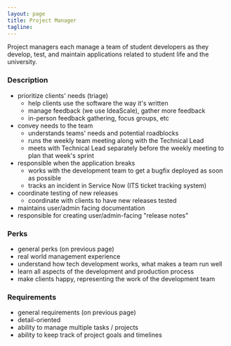 ```yaml
---
layout: page
title: Project Manager
tagline:
---
```


Project managers each manage a team of student developers as they develop, test, and maintain applications related to student life and the university.

### Description
* prioritize clients' needs (triage)
  * help clients use the software the way it's written
  * manage feedback (we use IdeaScale), gather more feedback
  * in-person feedback gathering, focus groups, etc
* convey needs to the team
  * understands teams' needs and potential roadblocks
  * runs the weekly team meeting along with the Technical Lead
  * meets with Technical Lead separately before the weekly meeting to plan that week's sprint
* responsible when the application breaks
  * works with the development team to get a bugfix deployed as soon as possible
  * tracks an incident in Service Now (ITS ticket tracking system)
* coordinate testing of new releases
  * coordinate with clients to have new releases tested
* maintains user/admin facing documentation
* responsible for creating user/admin-facing "release notes"

### Perks
* general perks (on previous page)
* real world management experience
* understand how tech development works, what makes a team run well
* learn all aspects of the development and production process
* make clients happy, representing the work of the development team

### Requirements
* general requirements (on previous page)
* detail-oriented
* ability to manage multiple tasks / projects
* ability to keep track of project goals and timelines
